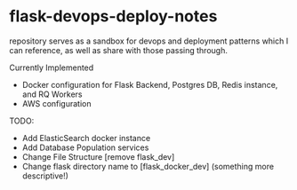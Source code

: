 # flask-devops-deploy-notes
repository serves as a sandbox for devops and deployment patterns which I can reference, as well as share with those passing through.

Currently Implemented
- Docker configuration for Flask Backend, Postgres DB, Redis instance, and RQ Workers
- AWS configuration

TODO:
- Add ElasticSearch docker instance
- Add Database Population services
- Change File Structure [remove flask_dev]
- Change flask directory name to [flask_docker_dev] (something more descriptive!)